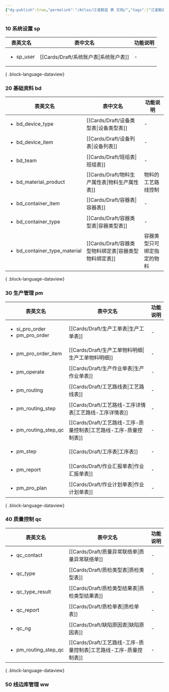 ```yaml
---
{"dg-publish":true,"permalink":"/Atlas/江淮毅昌 表 文档/","tags":["江淮毅昌/蝶创I-MES/MES"]}
---
```



### 10 系统设置 sp

| 表英文名                      | 表中文名                            | 功能说明 |
| ------------------------- | ------------------------------- | ---- |
| <ul><li>sp_user</li></ul> | [[Cards/Draft/系统账户表\|系统账户表]] | \-   |

{ .block-language-dataview}

### 20 基础资料 bd

| 表英文名                                         | 表中文名                                    | 功能说明          |
| -------------------------------------------- | --------------------------------------- | ------------- |
| <ul><li>bd_device_type</li></ul>             | [[Cards/Draft/设备类型表\|设备类型表]]         | \-            |
| <ul><li>bd_device_item</li></ul>             | [[Cards/Draft/设备列表\|设备列表]]           | \-            |
| <ul><li>bd_team</li></ul>                    | [[Cards/Draft/班组表\|班组表]]             | \-            |
| <ul><li>bd_material_product</li></ul>        | [[Cards/Draft/物料生产属性表\|物料生产属性表]]     | 物料的工艺路线控制     |
| <ul><li>bd_container_item</li></ul>          | [[Cards/Draft/容器表\|容器表]]             | \-            |
| <ul><li>bd_container_type</li></ul>          | [[Cards/Draft/容器类型表\|容器类型表]]         | \-            |
| <ul><li>bd_container_type_material</li></ul> | [[Cards/Draft/容器类型物料绑定表\|容器类型物料绑定表]] | 容器类型只可绑定指定的物料 |

{ .block-language-dataview}

### 30 生产管理 pm
| 表英文名                                                | 表中文名                                            | 功能说明 |
| --------------------------------------------------- | ----------------------------------------------- | ---- |
| <ul><li>si_pro_order</li><li>pm_pro_order</li></ul> | [[Cards/Draft/生产工单表\|生产工单表]]                 | \-   |
| <ul><li>pm_pro_order_item</li></ul>                 | [[Cards/Draft/生产工单物料明细\|生产工单物料明细]]           | \-   |
| <ul><li>pm_operate</li></ul>                        | [[Cards/Draft/生产作业单表\|生产作业单表]]               | \-   |
| <ul><li>pm_routing</li></ul>                        | [[Cards/Draft/工艺路线表\|工艺路线表]]                 | \-   |
| <ul><li>pm_routing_step</li></ul>                   | [[Cards/Draft/工艺路线-工序详情表\|工艺路线-工序详情表]]       | \-   |
| <ul><li>pm_routing_step_qc</li></ul>                | [[Cards/Draft/工艺路线-工序-质量控制表\|工艺路线-工序-质量控制表]] | \-   |
| <ul><li>pm_step</li></ul>                           | [[Cards/Draft/工序表\|工序表]]                     | \-   |
| <ul><li>pm_report</li></ul>                         | [[Cards/Draft/作业汇报单表\|作业汇报单表]]               | \-   |
| <ul><li>pm_pro_plan</li></ul>                       | [[Cards/Draft/作业计划单表\|作业计划单表]]               | \-   |

{ .block-language-dataview}

### 40 质量控制 qc

| 表英文名                                 | 表中文名                                            | 功能说明 |
| ------------------------------------ | ----------------------------------------------- | ---- |
| <ul><li>qc_contact</li></ul>         | [[Cards/Draft/质量异常联络单\|质量异常联络单]]             | \-   |
| <ul><li>qc_type</li></ul>            | [[Cards/Draft/质检类型表\|质检类型表]]                 | \-   |
| <ul><li>qc_type_result</li></ul>     | [[Cards/Draft/质检类型结果表\|质检类型结果表]]             | \-   |
| <ul><li>qc_report</li></ul>          | [[Cards/Draft/质检单表\|质检单表]]                   | \-   |
| <ul><li>qc_ng</li></ul>              | [[Cards/Draft/缺陷原因表\|缺陷原因表]]                 | \-   |
| <ul><li>pm_routing_step_qc</li></ul> | [[Cards/Draft/工艺路线-工序-质量控制表\|工艺路线-工序-质量控制表]] | \-   |

{ .block-language-dataview}

### 50 线边库管理 ww
